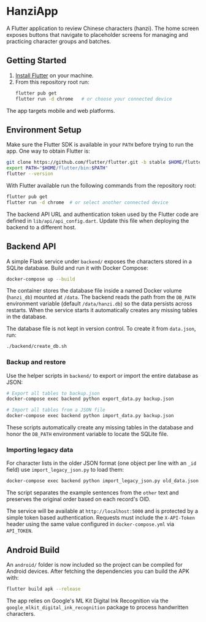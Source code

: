# HanziApp

A Flutter application to review Chinese characters (hanzi). The home screen exposes buttons that navigate to placeholder screens for managing and practicing character groups and batches.

## Getting Started

1. [Install Flutter](https://docs.flutter.dev/get-started/install) on your machine.
2. From this repository root run:
   ```bash
   flutter pub get
   flutter run -d chrome   # or choose your connected device
   ```

The app targets mobile and web platforms.

## Environment Setup

Make sure the Flutter SDK is available in your `PATH` before trying to run the
app. One way to obtain Flutter is:

```bash
git clone https://github.com/flutter/flutter.git -b stable $HOME/flutter
export PATH="$HOME/flutter/bin:$PATH"
flutter --version
```

With Flutter available run the following commands from the repository root:

```bash
flutter pub get
flutter run -d chrome  # or select another connected device
```

The backend API URL and authentication token used by the Flutter code are
defined in `lib/api/api_config.dart`. Update this file when deploying the backend
to a different host.


## Backend API

A simple Flask service under `backend/` exposes the characters stored in a SQLite database. Build and run it with Docker Compose:

```bash
docker-compose up --build
```

The container stores the database file inside a named Docker volume (`hanzi_db`)
mounted at `/data`. The backend reads the path from the `DB_PATH` environment
variable (default `/data/hanzi.db`) so the data persists across restarts. When
the service starts it automatically creates any missing tables in the database.

The database file is not kept in version control. To create it from `data.json`, run:

```bash
./backend/create_db.sh
```

### Backup and restore

Use the helper scripts in `backend/` to export or import the entire database as JSON:

```bash
# Export all tables to backup.json
docker-compose exec backend python export_data.py backup.json

# Import all tables from a JSON file
docker-compose exec backend python import_data.py backup.json
```
These scripts automatically create any missing tables in the database and honor
the `DB_PATH` environment variable to locate the SQLite file.

### Importing legacy data

For character lists in the older JSON format (one object per line with an
`_id` field) use `import_legacy_json.py` to load them:

```bash
docker-compose exec backend python import_legacy_json.py old_data.json
```

The script separates the example sentences from the `other` text and preserves
the original order based on each record's OID.

The service will be available at `http://localhost:5000` and is protected by a
simple token based authentication. Requests must include the `X-API-Token`
header using the same value configured in `docker-compose.yml` via
`API_TOKEN`.

## Android Build

An `android/` folder is now included so the project can be compiled for
Android devices. After fetching the dependencies you can build the APK with:

```bash
flutter build apk --release
```

The app relies on Google's ML Kit Digital Ink Recognition via the
`google_mlkit_digital_ink_recognition` package to process handwritten
characters.
